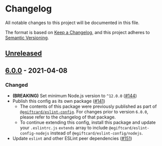 # Changelog

All notable changes to this project will be documented in this file.

The format is based on [Keep a Changelog](https://keepachangelog.com/en/1.0.0/), and this project adheres to [Semantic Versioning](https://semver.org/spec/v2.0.0.html).

## [Unreleased]

## [6.0.0] - 2021-04-08

### Changed

- **(BREAKING)** Set minimum Node.js version to `^12.0.0` ([#144](https://github.com/EgiftCard/eslint-config/pull/144))
- Publish this config as its own package ([#141](https://github.com/EgiftCard/eslint-config/pull/141))
  - The contents of this package were previously published as part of [`@egiftcard/eslint-config`](https://npmjs.com/package/@egiftcard/eslint-config).
  For changes prior to version `6.0.0`, please refer to the changelog of that package.
  - To continue extending this config, install this package and update your `.eslintrc.js` `extends` array to include `@egiftcard/eslint-config-nodejs` instead of `@egiftcard/eslint-config/nodejs`.
- Update `eslint` and other ESLint peer dependencies ([#151](https://github.com/EgiftCard/eslint-config/pull/151))

[Unreleased]:https://github.com/EgiftCard/eslint-config/compare/v6.0.0...HEAD
[6.0.0]:https://github.com/EgiftCard/eslint-config/tree/v6.0.0
